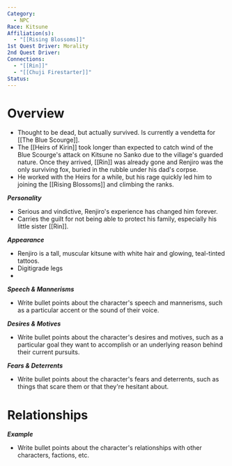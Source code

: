 ```yaml
---
Category:
  - NPC
Race: Kitsune
Affiliation(s):
  - "[[Rising Blossoms]]"
1st Quest Driver: Morality
2nd Quest Driver: 
Connections:
  - "[[Rin]]"
  - "[[Chuji Firestarter]]"
Status:
---
```


# Overview
- Thought to be dead, but actually survived. Is currently a vendetta for [[The Blue Scourge]].
- The [[Heirs of Kirin]] took longer than expected to catch wind of the Blue Scourge's attack on Kitsune no Sanko due to the village's guarded nature. Once they arrived, [[Rin]] was already gone and Renjiro was the only surviving fox, buried in the rubble under his dad's corpse.
- He worked with the Heirs for a while, but his rage quickly led him to joining the [[Rising Blossoms]] and climbing the ranks.

***Personality*** 
- Serious and vindictive, Renjiro's experience has changed him forever.
- Carries the guilt for not being able to protect his family, especially his little sister [[Rin]].

***Appearance***
- Renjiro is a tall, muscular kitsune with white hair and glowing, teal-tinted tattoos.
- Digitigrade legs
- 

***Speech & Mannerisms***
- Write bullet points about the character's speech and mannerisms, such as a particular accent or the sound of their voice.

***Desires & Motives***
- Write bullet points about the character's desires and motives, such as a particular goal they want to accomplish or an underlying reason behind their current pursuits.

***Fears & Deterrents***
- Write bullet points about the character's fears and deterrents, such as things that scare them or that they're hesitant about.

# Relationships

***Example***
- Write bullet points about the character's relationships with other characters, factions, etc.